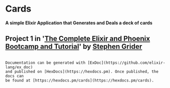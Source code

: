 # Cards

**A simple Elixir Application that Generates and Deals a deck of cards**

## Project 1 in '[The Complete Elixir and Phoenix Bootcamp and Tutorial](https://www.udemy.com/the-complete-elixir-and-phoenix-bootcamp-and-tutorial/learn/v4/content)' by [Stephen Grider](https://github.com/StephenGrider)
```

Documentation can be generated with [ExDoc](https://github.com/elixir-lang/ex_doc)
and published on [HexDocs](https://hexdocs.pm). Once published, the docs can
be found at [https://hexdocs.pm/cards](https://hexdocs.pm/cards).


